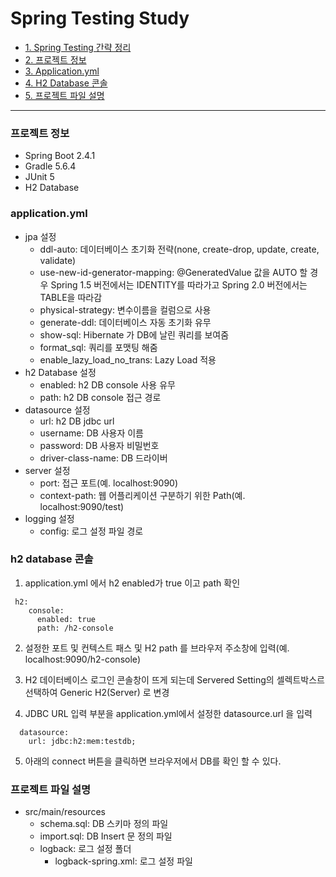 Spring Testing Study
=========
 
* [1. Spring Testing 간략 정리](https://github.com/PolarGom/spring-test/wiki)
* [2. 프로젝트 정보](#프로젝트-정보)
* [3. Application.yml](#application.yml)
* [4. H2 Database 콘솔](#h2-database-콘솔)
* [5. 프로젝트 파일 설명](#프로젝트-파일-설명)

-------------
### 프로젝트 정보
- Spring Boot 2.4.1
- Gradle 5.6.4
- JUnit 5
- H2 Database

### application.yml
- jpa 설정
  - ddl-auto: 데이터베이스 초기화 전략(none, create-drop, update, create, validate)
  - use-new-id-generator-mapping: @GeneratedValue 값을 AUTO 할 경우 Spring 1.5 버전에서는 IDENTITY를 따라가고 Spring 2.0 버전에서는 TABLE을 따라감
  - physical-strategy: 변수이름을 컬럼으로 사용
  - generate-ddl: 데이터베이스 자동 초기화 유무
  - show-sql: Hibernate 가 DB에 날린 쿼리를 보여줌
  - format_sql: 쿼리를 포맷팅 해줌
  - enable_lazy_load_no_trans: Lazy Load 적용
- h2 Database 설정
  - enabled: h2 DB console 사용 유무
  - path: h2 DB console 접근 경로
- datasource 설정
  - url: h2 DB jdbc url
  - username: DB 사용자 이름
  - password: DB 사용자 비밀번호
  - driver-class-name: DB 드라이버
- server 설정
  - port: 접근 포트(예. localhost:9090)
  - context-path: 웹 어플리케이션 구분하기 위한 Path(예. localhost:9090/test)
- logging 설정
  - config: 로그 설정 파일 경로

### h2 database 콘솔
1. application.yml 에서 h2 enabled가 true 이고 path 확인

```
 h2:
    console:
      enabled: true
      path: /h2-console
```

2. 설정한 포트 및 컨텍스트 패스 및 H2 path 를 브라우저 주소창에 입력(예. localhost:9090/h2-console)

3. H2 데이터베이스 로그인 콘솔창이 뜨게 되는데 Servered Setting의 셀렉트박스르 선택하여 Generic H2(Server) 로 변경

4. JDBC URL 입력 부분을 application.yml에서 설정한 datasource.url 을 입력

```
  datasource:
    url: jdbc:h2:mem:testdb;
```

5. 아래의 connect 버튼을 클릭하면 브라우저에서 DB를 확인 할 수 있다.

### 프로젝트 파일 설명
- src/main/resources
  - schema.sql: DB 스키마 정의 파일
  - import.sql: DB Insert 문 정의 파일
  - logback: 로그 설정 폴더
    - logback-spring.xml: 로그 설정 파일